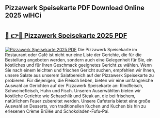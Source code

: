 ## Pizzawerk Speisekarte PDF Download Online 2025 wlHCi

# <h2><a href="http://gc5wml.nevu.top/?p=Pizzawerk+Speisekarte">🔗 👉🔴 Pizzawerk Speisekarte 2025 PDF</a></h2>

[![Pizzawerk Speisekarte 2025 PDF](https://i.imgur.com/dBaPXMq.png)](http://gc5wml.nevu.top/?p=Pizzawerk+Speisekarte)
Die Pizzawerk Speisekarte im Restaurant oder Café ist nicht nur eine Liste der Gerichte, die für die Bestellung angeboten werden, sondern auch eine Gelegenheit für Sie, ein köstliches und für Ihren Geschmack geeignetes Gericht zu wählen. Wenn Sie nach einem leichten und frischen Gericht suchen, empfehlen wir Ihnen, unsere Salate aus unserem Salatbereich auf der Pizzawerk Speisekarte zu probieren. Für diejenigen, die Fleisch lieben, bieten wir eine umfangreiche Auswahl an Gerichten auf der Pizzawerk Speisekarte an: Rindfleisch, Schweinefleisch, Huhn und Fisch. Unseren Auserwählten bieten wir köstliche Gerichte wie Schaschlik und Steak an, die bei frischem, natürlichem Feuer zubereitet werden. Unsere Cafeteria bietet eine große Auswahl an Desserts, von traditionellen Kuchen und Kuchen bis hin zu erlesenen Crème Brûlée und Schokoladen-Fufu-Pai.

